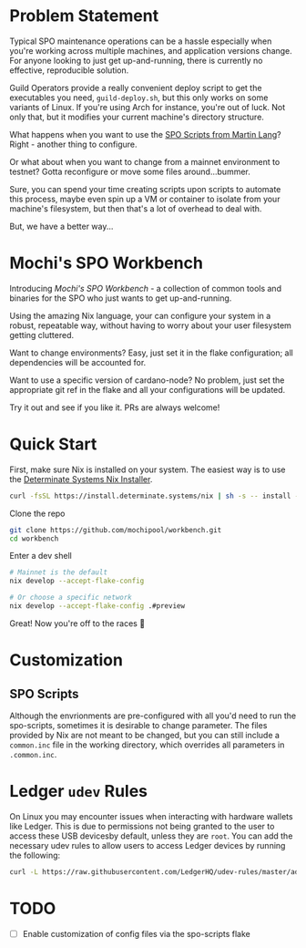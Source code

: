 # Problem Statement

Typical SPO maintenance operations can be a hassle especially when you're working across multiple machines, and application versions change. For anyone looking to just get up-and-running, there is currently no effective, reproducible solution.

Guild Operators provide a really convenient deploy script to get the executables you need, `guild-deploy.sh`, but this only works on some variants of Linux. If you're using Arch for instance, you're out of luck. Not only that, but it modifies your current machine's directory structure.

What happens when you want to use the [SPO Scripts from Martin Lang](https://github.com/gitmachtl/scripts)? Right - another thing to configure.

Or what about when you want to change from a mainnet environment to testnet? Gotta reconfigure or move some files around...bummer.

Sure, you can spend your time creating scripts upon scripts to automate this process, maybe even spin up a VM or container to isolate from your machine's filesystem, but then that's a lot of overhead to deal with.

But, we have a better way...

# Mochi's SPO Workbench
Introducing *Mochi's SPO Workbench* - a collection of common tools and binaries for the SPO who just wants to get up-and-running.

Using the amazing Nix language, your can configure your system in a robust, repeatable way, without having to worry about your user filesystem getting cluttered.

Want to change environments? Easy, just set it in the flake configuration; all dependencies will be accounted for.

Want to use a specific version of cardano-node? No problem, just set the appropriate git ref in the flake and all your configurations will be updated.

Try it out and see if you like it. PRs are always welcome!

# Quick Start

First, make sure Nix is installed on your system. The easiest way is to use the [Determinate Systems Nix Installer](https://docs.determinate.systems/).

```sh
curl -fsSL https://install.determinate.systems/nix | sh -s -- install --determinate
```

Clone the repo

```sh
git clone https://github.com/mochipool/workbench.git
cd workbench
```

Enter a dev shell

```sh
# Mainnet is the default
nix develop --accept-flake-config

# Or choose a specific network
nix develop --accept-flake-config .#preview
```

Great! Now you're off to the races 🎉

# Customization

## SPO Scripts
Although the envrionments are pre-configured with all you'd need to run the spo-scripts, sometimes it is desirable to change parameter. The files provided by Nix are not meant to be changed, but you can still include a `common.inc` file in the working directory, which overrides all parameters in `.common.inc`.

# Ledger `udev` Rules
On Linux you may encounter issues when interacting with hardware wallets like Ledger. This is due to permissions not being granted to the user to access these USB devicesby default, unless they are `root`. You can add the necessary udev rules to allow users to access Ledger devices by running the following:

```sh
curl -L https://raw.githubusercontent.com/LedgerHQ/udev-rules/master/add_udev_rules.sh | sudo bash
```

# TODO
- [ ] Enable customization of config files via the spo-scripts flake
